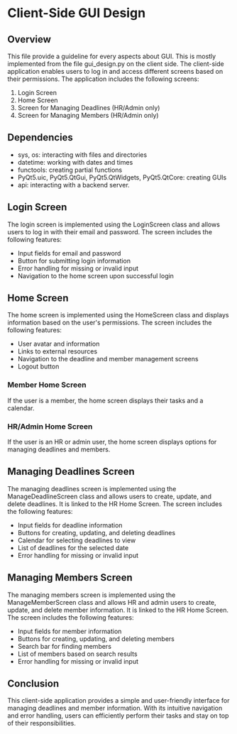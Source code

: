 # Client-Side GUI Design

## Overview
This file provide a guideline for every aspects about GUI. This is mostly implemented from the file gui_design.py on the client side. The client-side application enables users to log in and access different screens based on their permissions. The application includes the following screens:

1. Login Screen
2. Home Screen
3. Screen for Managing Deadlines (HR/Admin only)
4. Screen for Managing Members (HR/Admin only)

## Dependencies

- sys, os: interacting with files and directories 
- datetime: working with dates and times
- functools: creating partial functions
- PyQt5.uic, PyQt5.QtGui, PyQt5.QtWidgets, PyQt5.QtCore: creating GUIs
- api: interacting with a backend server. 

## Login Screen
The login screen is implemented using the LoginScreen class and allows users to log in with their email and password. The screen includes the following features:

- Input fields for email and password
- Button for submitting login information
- Error handling for missing or invalid input
- Navigation to the home screen upon successful login

## Home Screen
The home screen is implemented using the HomeScreen class and displays information based on the user's permissions. The screen includes the following features:

- User avatar and information
- Links to external resources
- Navigation to the deadline and member management screens
- Logout button

### Member Home Screen
If the user is a member, the home screen displays their tasks and a calendar.

### HR/Admin Home Screen
If the user is an HR or admin user, the home screen displays options for managing deadlines and members.

## Managing Deadlines Screen
The managing deadlines screen is implemented using the ManageDeadlineScreen class and allows users to create, update, and delete deadlines. It is linked to the HR Home Screen. The screen includes the following features:

- Input fields for deadline information
- Buttons for creating, updating, and deleting deadlines
- Calendar for selecting deadlines to view
- List of deadlines for the selected date
- Error handling for missing or invalid input

## Managing Members Screen
The managing members screen is implemented using the ManageMemberScreen class and allows HR and admin users to create, update, and delete member information. It is linked to the HR Home Screen. The screen includes the following features:

- Input fields for member information
- Buttons for creating, updating, and deleting members
- Search bar for finding members
- List of members based on search results
- Error handling for missing or invalid input

## Conclusion
This client-side application provides a simple and user-friendly interface for managing deadlines and member information. With its intuitive navigation and error handling, users can efficiently perform their tasks and stay on top of their responsibilities.